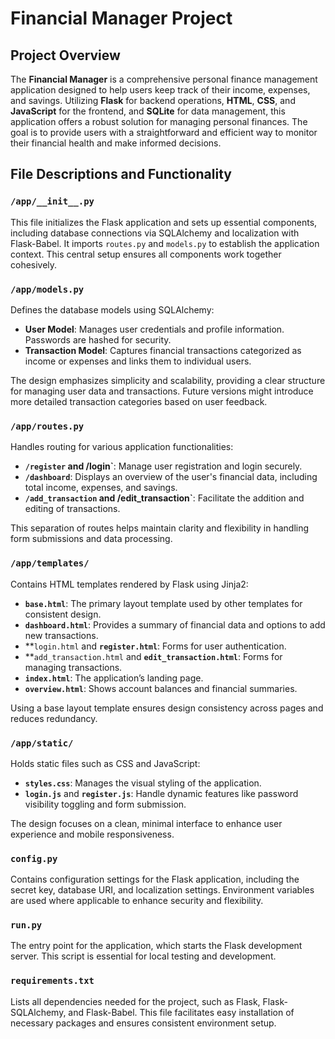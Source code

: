 # Financial Manager Project

## Project Overview

The **Financial Manager** is a comprehensive personal finance management application designed to help users keep track of their income, expenses, and savings. Utilizing **Flask** for backend operations, **HTML**, **CSS**, and **JavaScript** for the frontend, and **SQLite** for data management, this application offers a robust solution for managing personal finances. The goal is to provide users with a straightforward and efficient way to monitor their financial health and make informed decisions.

## File Descriptions and Functionality

### `/app/__init__.py`

This file initializes the Flask application and sets up essential components, including database connections via SQLAlchemy and localization with Flask-Babel. It imports `routes.py` and `models.py` to establish the application context. This central setup ensures all components work together cohesively.

### `/app/models.py`

Defines the database models using SQLAlchemy:
- **User Model**: Manages user credentials and profile information. Passwords are hashed for security.
- **Transaction Model**: Captures financial transactions categorized as income or expenses and links them to individual users.

The design emphasizes simplicity and scalability, providing a clear structure for managing user data and transactions. Future versions might introduce more detailed transaction categories based on user feedback.

### `/app/routes.py`

Handles routing for various application functionalities:
- **`/register` and /login`**: Manage user registration and login securely.
- **`/dashboard`**: Displays an overview of the user's financial data, including total income, expenses, and savings.
- **`/add_transaction` and /edit_transaction`**: Facilitate the addition and editing of transactions.

This separation of routes helps maintain clarity and flexibility in handling form submissions and data processing.

### `/app/templates/`

Contains HTML templates rendered by Flask using Jinja2:
- **`base.html`**: The primary layout template used by other templates for consistent design.
- **`dashboard.html`**: Provides a summary of financial data and options to add new transactions.
- **`login.html` and **`register.html`**: Forms for user authentication.
- **`add_transaction.html` and **`edit_transaction.html`**: Forms for managing transactions.
- **`index.html`**: The application’s landing page.
- **`overview.html`**: Shows account balances and financial summaries.

Using a base layout template ensures design consistency across pages and reduces redundancy.

### `/app/static/`

Holds static files such as CSS and JavaScript:
- **`styles.css`**: Manages the visual styling of the application.
- **`login.js`** and **`register.js`**: Handle dynamic features like password visibility toggling and form submission.

The design focuses on a clean, minimal interface to enhance user experience and mobile responsiveness.

### `config.py`

Contains configuration settings for the Flask application, including the secret key, database URI, and localization settings. Environment variables are used where applicable to enhance security and flexibility.

### `run.py`

The entry point for the application, which starts the Flask development server. This script is essential for local testing and development.

### `requirements.txt`

Lists all dependencies needed for the project, such as Flask, Flask-SQLAlchemy, and Flask-Babel. This file facilitates easy installation of necessary packages and ensures consistent environment setup.
